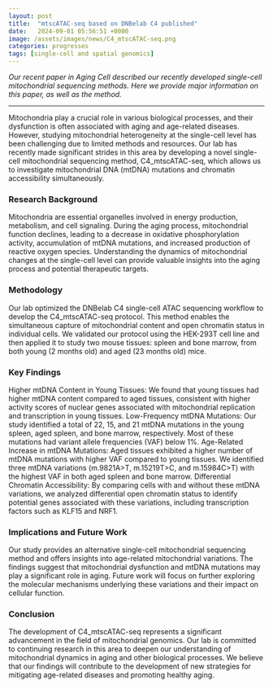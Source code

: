 ```yaml
---
layout: post
title:  "mtscATAC-seq based on DNBelab C4 published"
date:   2024-09-01 05:56:51 +0000
image: /assets/images/news/C4_mtscATAC-seq.png
categories: progresses
tags: [single-cell and spatial genomics]
---
```

*Our recent paper in Aging Cell described our recently developed single-cell mitochondrial sequencing methods. Here we provide major information on this paper, as well as the method.*

---


Mitochondria play a crucial role in various biological processes, and their dysfunction is often associated with aging and age-related diseases. However, studying mitochondrial heterogeneity at the single-cell level has been challenging due to limited methods and resources. Our lab has recently made significant strides in this area by developing a novel single-cell mitochondrial sequencing method, C4_mtscATAC-seq, which allows us to investigate mitochondrial DNA (mtDNA) mutations and chromatin accessibility simultaneously.
### Research Background
Mitochondria are essential organelles involved in energy production, metabolism, and cell signaling. During the aging process, mitochondrial function declines, leading to a decrease in oxidative phosphorylation activity, accumulation of mtDNA mutations, and increased production of reactive oxygen species. Understanding the dynamics of mitochondrial changes at the single-cell level can provide valuable insights into the aging process and potential therapeutic targets.
### Methodology
Our lab optimized the DNBelab C4 single-cell ATAC sequencing workflow to develop the C4_mtscATAC-seq protocol. This method enables the simultaneous capture of mitochondrial content and open chromatin status in individual cells. We validated our protocol using the HEK-293T cell line and then applied it to study two mouse tissues: spleen and bone marrow, from both young (2 months old) and aged (23 months old) mice.
### Key Findings
Higher mtDNA Content in Young Tissues: We found that young tissues had higher mtDNA content compared to aged tissues, consistent with higher activity scores of nuclear genes associated with mitochondrial replication and transcription in young tissues.
Low-Frequency mtDNA Mutations: Our study identified a total of 22, 15, and 21 mtDNA mutations in the young spleen, aged spleen, and bone marrow, respectively. Most of these mutations had variant allele frequencies (VAF) below 1%.
Age-Related Increase in mtDNA Mutations: Aged tissues exhibited a higher number of mtDNA mutations with higher VAF compared to young tissues. We identified three mtDNA variations (m.9821A>T, m.15219T>C, and m.15984C>T) with the highest VAF in both aged spleen and bone marrow.
Differential Chromatin Accessibility: By comparing cells with and without these mtDNA variations, we analyzed differential open chromatin status to identify potential genes associated with these variations, including transcription factors such as KLF15 and NRF1.
### Implications and Future Work
Our study provides an alternative single-cell mitochondrial sequencing method and offers insights into age-related mitochondrial variations. The findings suggest that mitochondrial dysfunction and mtDNA mutations may play a significant role in aging. Future work will focus on further exploring the molecular mechanisms underlying these variations and their impact on cellular function.
### Conclusion
The development of C4_mtscATAC-seq represents a significant advancement in the field of mitochondrial genomics. Our lab is committed to continuing research in this area to deepen our understanding of mitochondrial dynamics in aging and other biological processes. We believe that our findings will contribute to the development of new strategies for mitigating age-related diseases and promoting healthy aging.